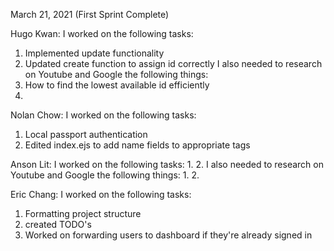 March 21, 2021 (First Sprint Complete)

Hugo Kwan:
I worked on the following tasks:
1. Implemented update functionality
2. Updated create function to assign id correctly
I also needed to research on Youtube and Google the following things:
1. How to find the lowest available id efficiently 
2.

Nolan Chow:
I worked on the following tasks:
1. Local passport authentication
2. Edited index.ejs to add name fields to appropriate tags


Anson Lit:
I worked on the following tasks:
1. 
2. 
I also needed to research on Youtube and Google the following things:
1.
2.

Eric Chang:
I worked on the following tasks:
1. Formatting project structure
2. created TODO's
3. Worked on forwarding users to dashboard if they're already signed in 

